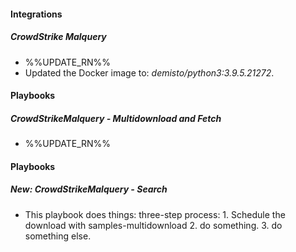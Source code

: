 
#### Integrations
##### CrowdStrike Malquery
- %%UPDATE_RN%%
- Updated the Docker image to: *demisto/python3:3.9.5.21272*.

#### Playbooks
##### CrowdStrikeMalquery - Multidownload and Fetch
- %%UPDATE_RN%%

#### Playbooks
##### New: CrowdStrikeMalquery - Search
- This playbook does things:
    three-step process:
      1. Schedule the download with samples-multidownload
      2. do something.
      3. do something else.
